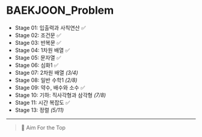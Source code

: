 ﻿# BAEKJOON_Problem

+ Stage 01: 입출력과 사칙연산 ✅
+ Stage 02: 조건문 ✅ 
+ Stage 03: 반복문 ✅
+ Stage 04: 1차원 배열 ✅ 
+ Stage 05: 문자열 ✅
+ Stage 06: 심화1 ✅
+ Stage 07: 2차원 배열 _(3/4)_
+ Stage 08: 일반 수학1 _(2/8)_
+ Stage 09: 약수, 배수와 소수 ✅
+ Stage 10: 기하: 직사각형과 삼각형 _(7/8)_
+ Stage 11: 시간 복잡도 ✅
+ Stage 13: 정렬 _(5/11)_

---
> 💯 Aim For the Top